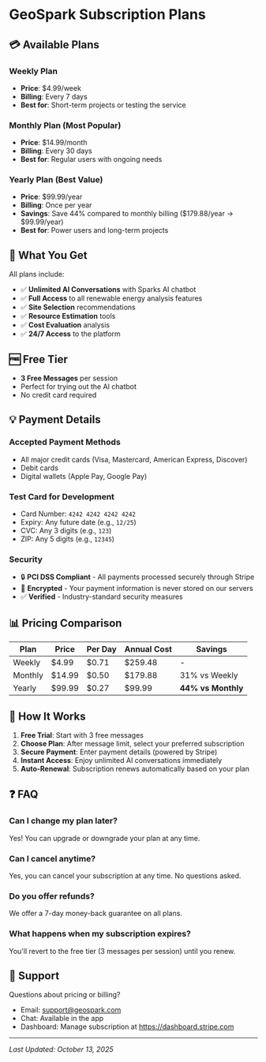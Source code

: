 # GeoSpark Subscription Plans

## 💳 Available Plans

### Weekly Plan
- **Price**: $4.99/week
- **Billing**: Every 7 days
- **Best for**: Short-term projects or testing the service

### Monthly Plan (Most Popular)
- **Price**: $14.99/month
- **Billing**: Every 30 days
- **Best for**: Regular users with ongoing needs

### Yearly Plan (Best Value)
- **Price**: $99.99/year
- **Billing**: Once per year
- **Savings**: Save 44% compared to monthly billing ($179.88/year → $99.99/year)
- **Best for**: Power users and long-term projects

## 🎯 What You Get

All plans include:
- ✅ **Unlimited AI Conversations** with Sparks AI chatbot
- ✅ **Full Access** to all renewable energy analysis features
- ✅ **Site Selection** recommendations
- ✅ **Resource Estimation** tools
- ✅ **Cost Evaluation** analysis
- ✅ **24/7 Access** to the platform

## 🆓 Free Tier

- **3 Free Messages** per session
- Perfect for trying out the AI chatbot
- No credit card required

## 💡 Payment Details

### Accepted Payment Methods
- All major credit cards (Visa, Mastercard, American Express, Discover)
- Debit cards
- Digital wallets (Apple Pay, Google Pay)

### Test Card for Development
- Card Number: `4242 4242 4242 4242`
- Expiry: Any future date (e.g., `12/25`)
- CVC: Any 3 digits (e.g., `123`)
- ZIP: Any 5 digits (e.g., `12345`)

### Security
- 🔒 **PCI DSS Compliant** - All payments processed securely through Stripe
- 🔐 **Encrypted** - Your payment information is never stored on our servers
- ✅ **Verified** - Industry-standard security measures

## 📊 Pricing Comparison

| Plan | Price | Per Day | Annual Cost | Savings |
|------|-------|---------|-------------|---------|
| Weekly | $4.99 | $0.71 | $259.48 | - |
| Monthly | $14.99 | $0.50 | $179.88 | 31% vs Weekly |
| Yearly | $99.99 | $0.27 | $99.99 | **44% vs Monthly** |

## 🔄 How It Works

1. **Free Trial**: Start with 3 free messages
2. **Choose Plan**: After message limit, select your preferred subscription
3. **Secure Payment**: Enter payment details (powered by Stripe)
4. **Instant Access**: Enjoy unlimited AI conversations immediately
5. **Auto-Renewal**: Subscription renews automatically based on your plan

## ❓ FAQ

### Can I change my plan later?
Yes! You can upgrade or downgrade your plan at any time.

### Can I cancel anytime?
Yes, you can cancel your subscription at any time. No questions asked.

### Do you offer refunds?
We offer a 7-day money-back guarantee on all plans.

### What happens when my subscription expires?
You'll revert to the free tier (3 messages per session) until you renew.

## 📧 Support

Questions about pricing or billing?
- Email: support@geospark.com
- Chat: Available in the app
- Dashboard: Manage subscription at https://dashboard.stripe.com

---

*Last Updated: October 13, 2025*
